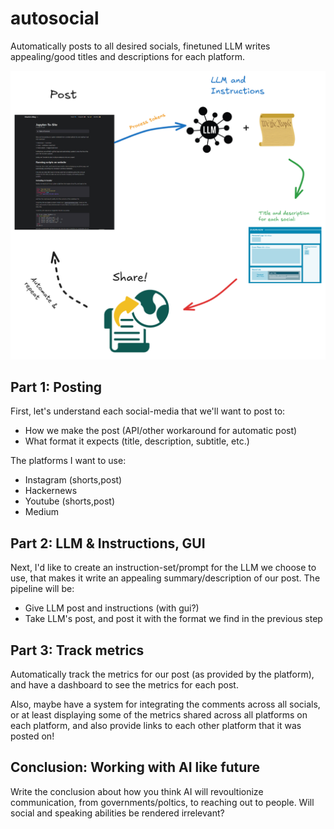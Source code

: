 # autosocial
Automatically posts to all desired socials, finetuned LLM writes appealing/good titles and descriptions for each platform.

![cycle](cycle.png)

## Part 1: Posting

First, let's understand each social-media that we'll want to post to:
- How we make the post (API/other workaround for automatic post)
- What format it expects (title, description, subtitle, etc.)

The platforms I want to use:
- Instagram (shorts,post)
- Hackernews
- Youtube (shorts,post)
- Medium


## Part 2: LLM & Instructions, GUI
Next, I'd like to create an instruction-set/prompt for the LLM we choose to use, that makes it write an appealing summary/description of our post. The pipeline will be:

- Give LLM post and instructions (with gui?)
- Take LLM's post, and post it with the format we find in the previous step

## Part 3: Track metrics
Automatically track the metrics for our post (as provided by the platform), and have a dashboard to see the metrics for each post.

Also, maybe have a system for integrating the comments across all socials, or at least displaying some of the metrics shared across all platforms on each platform, and also provide links to each other platform that it was posted on!

## Conclusion: Working with AI like future

Write the conclusion about how you think AI will revoultionize communication, from governments/poltics, to reaching out to people. Will social and speaking abilities be rendered irrelevant?